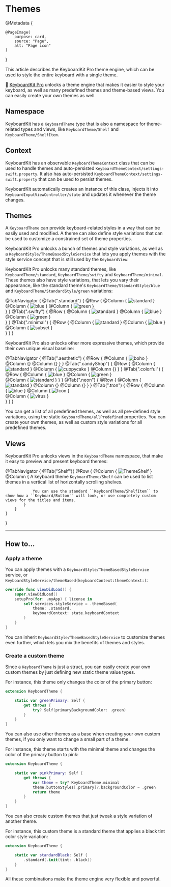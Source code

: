 # Themes

@Metadata {

    @PageImage(
        purpose: card,
        source: "Page",
        alt: "Page icon"
    )
}

This article describes the KeyboardKit Pro theme engine, which can be used to style the entire keyboard with a single theme.

👑 [KeyboardKit Pro][Pro] unlocks a theme engine that makes it easier to style your keyboard, as well as many predefined themes and theme-based views. You can easily create your own themes as well.

[Pro]: https://github.com/KeyboardKit/KeyboardKitPro



## Namespace

KeyboardKit has a ``KeyboardTheme`` type that is also a namespace for theme-related types and views, like ``KeyboardTheme/Shelf`` and ``KeyboardTheme/ShelfItem``.



## Context

KeyboardKit has an observable ``KeyboardThemeContext`` class that can be used to handle themes and auto-persisted ``KeyboardThemeContext/settings-swift.property``. It also has auto-persisted ``KeyboardThemeContext/settings-swift.property`` that can be used to persist themes.

KeyboardKit automatically creates an instance of this class, injects it into ``KeyboardInputViewController/state`` and updates it whenever the theme changes.



## Themes

A ``KeyboardTheme`` can provide keyboard-related styles in a way that can be easily used and modified. A theme can also define style variations that can be used to customize a constrained set of theme properties.

KeyboardKit Pro unlocks a bunch of themes and style variations, as well as a ``KeyboardStyle/ThemeBasedStyleService`` that lets you apply themes with the style service concept that is still used by the ``KeyboardView``.

KeyboardKit Pro unlocks many standard themes, like ``KeyboardTheme/standard``, ``KeyboardTheme/swifty`` and ``KeyboardTheme/minimal``. These themes also have style variations, that lets you vary their appearance, like the standard theme's ``KeyboardTheme/StandardStyle/blue`` and ``KeyboardTheme/StandardStyle/green`` variations:

@TabNavigator {
    @Tab(".standard") {
        @Row {
            @Column { 
                ![standard](standard) 
            }
            @Column { 
                ![blue](standard-blue) 
            }
            @Column { 
                ![green](standard-green) 
            }   
        }
    }
    @Tab(".swifty") {
        @Row {
            @Column { 
                ![standard](swifty) 
            }
            @Column { 
                ![blue](swifty-blue) 
            }
            @Column { 
                ![green](swifty-green) 
            }   
        }
    }
    @Tab(".minimal") {
        @Row {
            @Column { 
                ![standard](minimal) 
            }
            @Column { 
                ![blue](minimal-blue) 
            }
            @Column { 
                ![subset](minimal-sunset) 
            }   
        }
    }
}

KeyboardKit Pro also unlocks other more expressive themes, which provide their own unique visual baseline:

@TabNavigator {
    @Tab(".aesthetic") {
        @Row {
            @Column { 
                ![boho](aesthetic-boho) 
            }
            @Column {}
            @Column {}
        }
    }
    @Tab(".candyShop") {
        @Row {
            @Column { 
                ![standard](candyshop) 
            }
            @Column { 
                ![cuppycake](candyshop-cuppycake) 
            }
            @Column {}
        }
    }
    @Tab(".colorful") {
        @Row {
            @Column { 
                ![blue](colorful-blue) 
            }
            @Column { 
                ![green](colorful-green) 
            }   
            @Column { 
                ![standard](colorful-orange) 
            }
        }
    }
    @Tab(".neon") {
        @Row {
            @Column { 
                ![standard](neon) 
            }
            @Column {}
            @Column {}
        }
    }
    @Tab(".tron") {
        @Row {
            @Column { 
                ![blue](tron) 
            }
            @Column { 
                ![fcon](tron-fcon) 
            }   
            @Column { 
                ![virus](tron-virus) 
            }   
        }
    }
}

You can get a list of all predefined themes, as well as all pre-defined style variations, using the static ``KeyboardTheme/allPredefined`` properties. You can create your own themes, as well as custom style variations for all predefined themes.



## Views

KeyboardKit Pro unlocks views in the ``KeyboardTheme`` namespace, that make it easy to preview and present keyboard themes:

@TabNavigator {
    @Tab("Shelf"){
        @Row {
            @Column { ![ThemeShelf](themeshelf) }
            @Column {
                A keyboard theme ``KeyboardTheme/Shelf`` can be used to list themes in a vertical list of horizontally scrolling shelves.
                
                You can use the standard ``KeyboardTheme/ShelfItem`` to show how a ``Keyboard/Button`` will look, or use completely custom views for the titles and items.
            }
        }
    }
}




---


## How to...


### Apply a theme

You can apply themes with a ``KeyboardStyle/ThemeBasedStyleService`` service, or ``KeyboardStyleService/themeBased(keyboardContext:themeContext:)``:

```swift
override func viewDidLoad() {
    super.viewDidLoad()
    setupPro(for: .myApp) { license in
        self.services.styleService = .themeBased(
            theme: .standard,
            keyboardContext: state.keyboardContext
        )
    } 
}
```

You can inherit ``KeyboardStyle/ThemeBasedStyleService`` to customize themes even further, which lets you mix the benefits of themes and styles.



### Create a custom theme

Since a ``KeyboardTheme`` is just a struct, you can easily create your own custom themes by just defining new static theme value types. 

For instance, this theme only changes the color of the primary button:

```swift
extension KeyboardTheme {

    static var greenPrimary: Self {
        get throws {
            try? Self(primaryBackgroundColor: .green)
        }
    }
}
```

You can also use other themes as a base when creating your own custom themes, if you only want to change a small part of a theme. 

For instance, this theme starts with the minimal theme and changes the color of the primary button to pink:

```swift
extension KeyboardTheme {

    static var pinkPrimary: Self {
        get throws {
            var theme = try? KeyboardTheme.minimal
            theme.buttonStyles[.primary]?.backgroundColor = .green
            return theme
        }
    }
}
```

You can also create custom themes that just tweak a style variation of another theme. 

For instance, this custom theme is a standard theme that applies a black tint color style variation:

```swift
extension KeyboardTheme {

    static var standardBlack: Self {
        .standard(.init(tint: .black))
    }
}
```

All these combinations make the theme engine very flexible and powerful.
